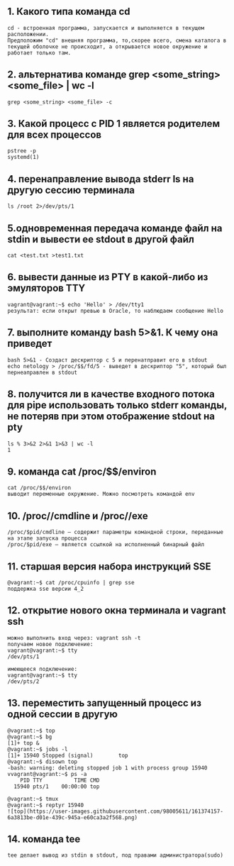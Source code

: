 ## 1.	Какого типа команда cd
```
cd - встроенная программа, запускается и выполняется в текущем расположении.
Предположим "cd" внешняя программа, то,скорее всего, смена каталога в текущей оболочке не происходит, а открывается новое окружение и работает только там.
```
## 2. альтернатива команде grep <some_string> <some_file> | wc -l
```
grep <some_string> <some_file> -с
```
## 3. Какой процесс с PID 1 является родителем для всех процессов
```
pstree -p
systemd(1)
```
## 4. перенаправление вывода stderr ls на другую сессию терминала
```
ls /root 2>/dev/pts/1
```
## 5.одновременная передача команде файл на stdin и вывести ее stdout в другой файл
```
cat <test.txt >test1.txt
```
## 6. вывести данные из PTY в какой-либо из эмуляторов TTY
```
vagrant@vagrant:~$ echo 'Hello' > /dev/tty1
результат: если открыт превью в Oracle, то наблюдаем сообщение Hello
```
## 7. выполните команду bash 5>&1. К чему она приведет
```
bash 5>&1 - Создаст дескриптор с 5 и перенатправит его в stdout
echo netology > /proc/$$/fd/5 - выведет в дескриптор "5", который был пернеаправлен в stdout
```	
## 8. получится ли в качестве входного потока для pipe использовать только stderr команды, не потеряв при этом отображение stdout на pty
```
ls % 3>&2 2>&1 1>&3 | wc -l
1
```
## 9.	команда cat /proc/$$/environ
```
cat /proc/$$/environ
выводит переменные окружение. Можно посмотреть командой env
```
## 10. /proc/<PID>/cmdline и /proc/<PID>/exe
```
/proc/$pid/cmdline — содержит параметры командной строки, переданные на этапе запуска процесса
/proc/$pid/exe — является ссылкой на исполненный бинарный файл
```
## 11. старшая версия набора инструкций SSE
```
@vagrant:~$ cat /proc/cpuinfo | grep sse
поддержка sse версии 4_2
```	
## 12. открытие нового окна терминала и vagrant ssh
```
можно выполнить вход через: vagrant ssh -t
получаем новое подключение:
vagrant@vagrant:~$ tty
/dev/pts/1

имеющееся подключение:
vagrant@vagrant:~$ tty
/dev/pts/2
```
## 13. переместить запущенный процесс из одной сессии в другую
```
@vagrant:~$ top
@vagrant:~$ bg
[1]+ top &
@vagrant:~$ jobs -l
[1]+ 15940 Stopped (signal)        top
@vagrant:~$ disown top
-bash: warning: deleting stopped job 1 with process group 15940
vvagrant@vagrant:~$ ps -a
    PID TTY          TIME CMD
  15940 pts/1    00:00:00 top

@vagrant:~$ tmux
@vagrant:~$ reptyr 15940
![top](https://user-images.githubusercontent.com/98005611/161374157-6a3813be-d01e-439c-945a-e60ca3a2f568.png)

```
## 14. команда tee
```
tee делает вывод из stdin в stdout, под правами администратора(sudo)
```
